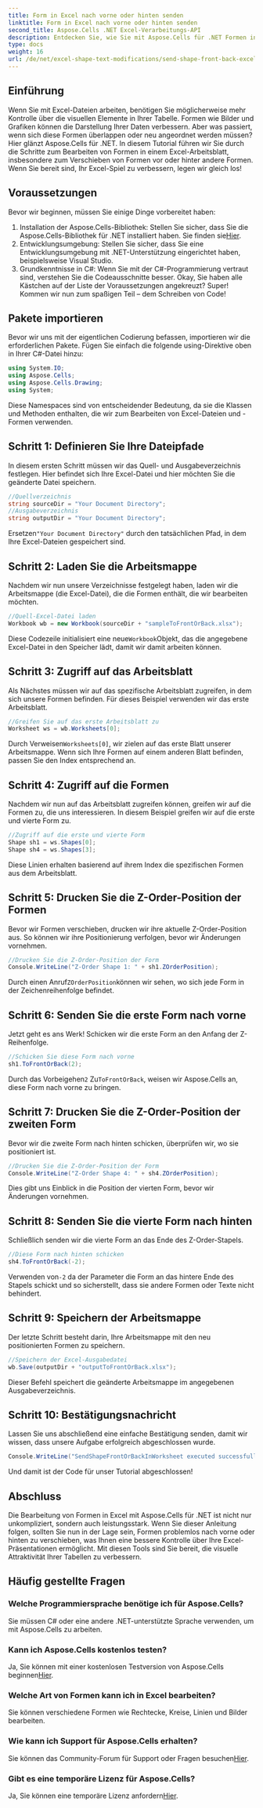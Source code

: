 ```yaml
---
title: Form in Excel nach vorne oder hinten senden
linktitle: Form in Excel nach vorne oder hinten senden
second_title: Aspose.Cells .NET Excel-Verarbeitungs-API
description: Entdecken Sie, wie Sie mit Aspose.Cells für .NET Formen in Excel nach vorne oder hinten verschieben. Diese Anleitung bietet eine Schritt-für-Schritt-Anleitung mit Tipps.
type: docs
weight: 16
url: /de/net/excel-shape-text-modifications/send-shape-front-back-excel/
---
```

## Einführung
Wenn Sie mit Excel-Dateien arbeiten, benötigen Sie möglicherweise mehr Kontrolle über die visuellen Elemente in Ihrer Tabelle. Formen wie Bilder und Grafiken können die Darstellung Ihrer Daten verbessern. Aber was passiert, wenn sich diese Formen überlappen oder neu angeordnet werden müssen? Hier glänzt Aspose.Cells für .NET. In diesem Tutorial führen wir Sie durch die Schritte zum Bearbeiten von Formen in einem Excel-Arbeitsblatt, insbesondere zum Verschieben von Formen vor oder hinter andere Formen. Wenn Sie bereit sind, Ihr Excel-Spiel zu verbessern, legen wir gleich los!
## Voraussetzungen
Bevor wir beginnen, müssen Sie einige Dinge vorbereitet haben:
1.  Installation der Aspose.Cells-Bibliothek: Stellen Sie sicher, dass Sie die Aspose.Cells-Bibliothek für .NET installiert haben. Sie finden sie[Hier](https://releases.aspose.com/cells/net/).
2. Entwicklungsumgebung: Stellen Sie sicher, dass Sie eine Entwicklungsumgebung mit .NET-Unterstützung eingerichtet haben, beispielsweise Visual Studio.
3. Grundkenntnisse in C#: Wenn Sie mit der C#-Programmierung vertraut sind, verstehen Sie die Codeausschnitte besser.
Okay, Sie haben alle Kästchen auf der Liste der Voraussetzungen angekreuzt? Super! Kommen wir nun zum spaßigen Teil – dem Schreiben von Code!
## Pakete importieren
Bevor wir uns mit der eigentlichen Codierung befassen, importieren wir die erforderlichen Pakete. Fügen Sie einfach die folgende using-Direktive oben in Ihrer C#-Datei hinzu:
```csharp
using System.IO;
using Aspose.Cells;
using Aspose.Cells.Drawing;
using System;
```
Diese Namespaces sind von entscheidender Bedeutung, da sie die Klassen und Methoden enthalten, die wir zum Bearbeiten von Excel-Dateien und -Formen verwenden.
## Schritt 1: Definieren Sie Ihre Dateipfade
In diesem ersten Schritt müssen wir das Quell- und Ausgabeverzeichnis festlegen. Hier befindet sich Ihre Excel-Datei und hier möchten Sie die geänderte Datei speichern.
```csharp
//Quellverzeichnis
string sourceDir = "Your Document Directory";
//Ausgabeverzeichnis
string outputDir = "Your Document Directory";
```
 Ersetzen`"Your Document Directory"` durch den tatsächlichen Pfad, in dem Ihre Excel-Dateien gespeichert sind.
## Schritt 2: Laden Sie die Arbeitsmappe
Nachdem wir nun unsere Verzeichnisse festgelegt haben, laden wir die Arbeitsmappe (die Excel-Datei), die die Formen enthält, die wir bearbeiten möchten.
```csharp
//Quell-Excel-Datei laden
Workbook wb = new Workbook(sourceDir + "sampleToFrontOrBack.xlsx");
```
 Diese Codezeile initialisiert eine neue`Workbook`Objekt, das die angegebene Excel-Datei in den Speicher lädt, damit wir damit arbeiten können.
## Schritt 3: Zugriff auf das Arbeitsblatt 
Als Nächstes müssen wir auf das spezifische Arbeitsblatt zugreifen, in dem sich unsere Formen befinden. Für dieses Beispiel verwenden wir das erste Arbeitsblatt.
```csharp
//Greifen Sie auf das erste Arbeitsblatt zu
Worksheet ws = wb.Worksheets[0];
```
 Durch Verweisen`Worksheets[0]`, wir zielen auf das erste Blatt unserer Arbeitsmappe. Wenn sich Ihre Formen auf einem anderen Blatt befinden, passen Sie den Index entsprechend an.
## Schritt 4: Zugriff auf die Formen
Nachdem wir nun auf das Arbeitsblatt zugreifen können, greifen wir auf die Formen zu, die uns interessieren. In diesem Beispiel greifen wir auf die erste und vierte Form zu.
```csharp
//Zugriff auf die erste und vierte Form
Shape sh1 = ws.Shapes[0];
Shape sh4 = ws.Shapes[3];
```
Diese Linien erhalten basierend auf ihrem Index die spezifischen Formen aus dem Arbeitsblatt.
## Schritt 5: Drucken Sie die Z-Order-Position der Formen
Bevor wir Formen verschieben, drucken wir ihre aktuelle Z-Order-Position aus. So können wir ihre Positionierung verfolgen, bevor wir Änderungen vornehmen.
```csharp
//Drucken Sie die Z-Order-Position der Form
Console.WriteLine("Z-Order Shape 1: " + sh1.ZOrderPosition);
```
 Durch einen Anruf`ZOrderPosition`können wir sehen, wo sich jede Form in der Zeichenreihenfolge befindet.
## Schritt 6: Senden Sie die erste Form nach vorne
Jetzt geht es ans Werk! Schicken wir die erste Form an den Anfang der Z-Reihenfolge.
```csharp
//Schicken Sie diese Form nach vorne
sh1.ToFrontOrBack(2);
```
 Durch das Vorbeigehen`2` Zu`ToFrontOrBack`, weisen wir Aspose.Cells an, diese Form nach vorne zu bringen. 
## Schritt 7: Drucken Sie die Z-Order-Position der zweiten Form
Bevor wir die zweite Form nach hinten schicken, überprüfen wir, wo sie positioniert ist.
```csharp
//Drucken Sie die Z-Order-Position der Form
Console.WriteLine("Z-Order Shape 4: " + sh4.ZOrderPosition);
```
Dies gibt uns Einblick in die Position der vierten Form, bevor wir Änderungen vornehmen.
## Schritt 8: Senden Sie die vierte Form nach hinten
Schließlich senden wir die vierte Form an das Ende des Z-Order-Stapels.
```csharp
//Diese Form nach hinten schicken
sh4.ToFrontOrBack(-2);
```
 Verwenden von`-2` da der Parameter die Form an das hintere Ende des Stapels schickt und so sicherstellt, dass sie andere Formen oder Texte nicht behindert.
## Schritt 9: Speichern der Arbeitsmappe 
Der letzte Schritt besteht darin, Ihre Arbeitsmappe mit den neu positionierten Formen zu speichern.
```csharp
//Speichern der Excel-Ausgabedatei
wb.Save(outputDir + "outputToFrontOrBack.xlsx");
```
Dieser Befehl speichert die geänderte Arbeitsmappe im angegebenen Ausgabeverzeichnis.
## Schritt 10: Bestätigungsnachricht
Lassen Sie uns abschließend eine einfache Bestätigung senden, damit wir wissen, dass unsere Aufgabe erfolgreich abgeschlossen wurde.
```csharp
Console.WriteLine("SendShapeFrontOrBackInWorksheet executed successfully.\r\n");
```
Und damit ist der Code für unser Tutorial abgeschlossen!
## Abschluss
Die Bearbeitung von Formen in Excel mit Aspose.Cells für .NET ist nicht nur unkompliziert, sondern auch leistungsstark. Wenn Sie dieser Anleitung folgen, sollten Sie nun in der Lage sein, Formen problemlos nach vorne oder hinten zu verschieben, was Ihnen eine bessere Kontrolle über Ihre Excel-Präsentationen ermöglicht. Mit diesen Tools sind Sie bereit, die visuelle Attraktivität Ihrer Tabellen zu verbessern.
## Häufig gestellte Fragen
### Welche Programmiersprache benötige ich für Aspose.Cells?  
Sie müssen C# oder eine andere .NET-unterstützte Sprache verwenden, um mit Aspose.Cells zu arbeiten.
### Kann ich Aspose.Cells kostenlos testen?  
 Ja, Sie können mit einer kostenlosen Testversion von Aspose.Cells beginnen[Hier](https://releases.aspose.com/).
### Welche Art von Formen kann ich in Excel bearbeiten?  
Sie können verschiedene Formen wie Rechtecke, Kreise, Linien und Bilder bearbeiten.
### Wie kann ich Support für Aspose.Cells erhalten?  
 Sie können das Community-Forum für Support oder Fragen besuchen[Hier](https://forum.aspose.com/c/cells/9).
### Gibt es eine temporäre Lizenz für Aspose.Cells?  
 Ja, Sie können eine temporäre Lizenz anfordern[Hier](https://purchase.aspose.com/temporary-license/).